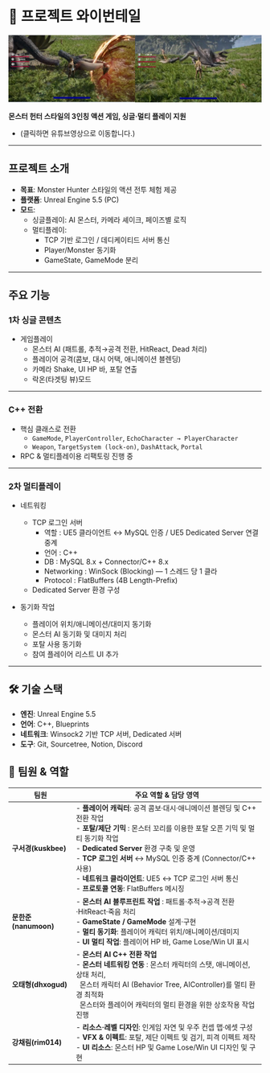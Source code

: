 # 🐉 프로젝트 와이번테일

[![유튜브 영상](./docs/thumbnail.png)](https://youtu.be/blPDOXV9d7c?si=lnJIYtk3caMp4l9T)

**몬스터 헌터 스타일의 3인칭 액션 게임, 싱글·멀티 플레이 지원**
- (클릭하면 유튜브영상으로 이동합니다.)

---

## 프로젝트 소개
- **목표**: Monster Hunter 스타일의 액션 전투 체험 제공  
- **플랫폼**: Unreal Engine 5.5 (PC)  
- **모드**:  
  - 싱글플레이: AI 몬스터, 카메라 셰이크, 페이즈별 로직
  - 멀티플레이:
    - TCP 기반 로그인 / 데디케이티드 서버 통신
    - Player/Monster 동기화
    - GameState, GameMode 분리

---

## 주요 기능

### 1차 싱글 콘텐츠
- 게임플레이  
  - 몬스터 AI (패트롤, 추적→공격 전환, HitReact, Dead 처리)  
  - 플레이어 공격(콤보, 대시 어택, 애니메이션 블렌딩)  
  - 카메라 Shake, UI HP 바, 포탈 연출  
  - 락온(타겟팅 뷰)모드

---

### C++ 전환
- 핵심 클래스로 전환  
  - `GameMode`, `PlayerController`, `EchoCharacter → PlayerCharacter`  
  - `Weapon`, `TargetSystem (lock‐on)`, `DashAttack`, `Portal`  
- RPC & 멀티플레이용 리팩토링 진행 중  

---

### 2차 멀티플레이
- 네트워킹  
  - TCP 로그인 서버
      - 역할       : UE5 클라이언트 ↔ MySQL 인증 / UE5 Dedicated Server 연결 중계
    - 언어       : C++
    - DB         : MySQL 8.x  + Connector/C++ 8.x
    - Networking : WinSock (Blocking) — 1 스레드 당 1 클라
    - Protocol   : FlatBuffers (4B Length-Prefix)
  - Dedicated Server 환경 구성  

- 동기화 작업
  - 플레이어 위치/애니메이션/대미지 동기화  
  - 몬스터 AI 동기화 및 대미지 처리
  - 포탈 사용 동기화
  - 참여 플레이어 리스트 UI 추가


---

## 🛠 기술 스택
- **엔진**: Unreal Engine 5.5  
- **언어**: C++, Blueprints  
- **네트워크**: Winsock2 기반 TCP 서버, Dedicated 서버 
- **도구**: Git, Sourcetree, Notion, Discord  


## 👥 팀원 & 역할

| 팀원                         | 주요 역할 & 담당 영역                                                                                                                                          |
|----------------------------|-------------------------------------------------------------------------------------------------------------------------------------------------------------|
| **구서경(kuskbee)**      | - **플레이어 캐릭터**: 공격 콤보·대시·애니메이션 블렌딩 및 C++ 전환 작업<br>- **포탈/제단 기믹** : 몬스터 꼬리를 이용한 포탈 오픈 기믹 및 멀티 동기화 작업<br>- **Dedicated Server** 환경 구축 및 운영<br>- **TCP 로그인 서버** ↔ MySQL 인증 중계 (Connector/C++ 사용)  <br>- **네트워크 클라이언트**: UE5 ↔ TCP 로그인 서버 통신<br>   - **프로토콜 연동**: FlatBuffers 메시징  <br>      |
| **문한준(nanumoon)**                | - **몬스터 AI 블루프린트 작업** : 패트롤·추적→공격 전환·HitReact·죽음 처리 <br> - **GameState / GameMode** 설계·구현         <br>- **멀티 동기화**: 플레이어 캐릭터 위치/애니메이션/데미지<br>   - **UI 멀티 작업**: 플레이어 HP 바,  Game Lose/Win UI 표시 <br>                |
| **오태형(dhxogud)**    | - **몬스터 AI C++ 전환 작업**<br>     - **몬스터 네트워킹 연동** : 몬스터 캐릭터의 스탯, 애니메이션, 상태 처리,<br> &nbsp;&nbsp;몬스터 캐릭터 AI (Behavior Tree, AIController)를 멀티 환경 최적화<br> &nbsp;&nbsp;몬스터와 플레이어 캐릭터의 멀티 환경을 위한 상호작용 작업 진행<br>             |
| **강채림(rim014)**    | - **리소스·레벨 디자인**: 인게임 자연 및 우주 컨셉 맵·에셋 구성<br>- **VFX & 이펙트**: 포탈, 제단 이펙트 및 검기, 피격 이펙트 제작<br>- **UI 리소스**: 몬스터 HP 및 Game Lose/Win UI 디자인 및 구현                           |
